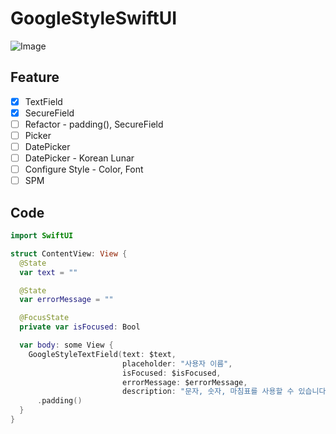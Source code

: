# GoogleStyleSwiftUI

![Image](https://drive.google.com/uc?export=view&id=1hMiMVD3qbRP6fWTKKsp4H7ASxYneAo1M)  

## Feature
* [x] TextField
* [x] SecureField
* [ ] Refactor - padding(), SecureField
* [ ] Picker
* [ ] DatePicker
* [ ] DatePicker - Korean Lunar
* [ ] Configure Style - Color, Font
* [ ] SPM

## Code
```swift
import SwiftUI

struct ContentView: View {
  @State
  var text = ""

  @State
  var errorMessage = ""

  @FocusState
  private var isFocused: Bool

  var body: some View {
    GoogleStyleTextField(text: $text,
                         placeholder: "사용자 이름",
                         isFocused: $isFocused,
                         errorMessage: $errorMessage,
                         description: "문자, 숫자, 마침표를 사용할 수 있습니다.")
      .padding()
  }
}
```
